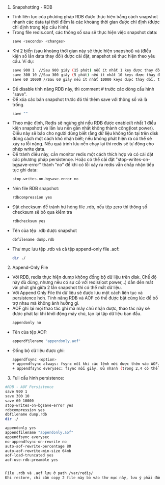 1. Snapshotting - RDB
- Tính liên tục của phương pháp RDB được thực hiện bằng cách snapshot nhanh các data tại thời điểm là các khoảng thời gian được chỉ định (được chỉ định trong tệp cấu hình).
- Trong file redis.conf, các thông số sau sẽ thực hiện việc snapshot data:
  ```bash
  save <seconds> <changes>
  ```
- Khi 2 biến <second>(sau khoảng thời gian này sẽ thực hiện snapshot) và <change>(điều kiện số lần data thay đổi) được cài đặt, snapshot sẽ thực hiện theo yêu cầu.
Ví dụ:
  ```bash
  save 900 1  //Sau 900 giây (15 phút) nếu ít nhất 1 key được thay đổi, thì sẽ thực hiện snapshot
  save 300 10 //Sau 300 giây (5 phút) nếu ít nhất 10 keys được thay đổi, thì sẽ thực hiện snapshot
  save 60 10000 //Sau 60 giây nếu ít nhất 10000 keys được thay đổi, thì sẽ thực hiện snapshot
  ```
- Để disable tính năng RDB này, thì comment # trước các dòng cấu hình "save".
- Để xóa các bản snapshot trước đó thì thêm save với thông số <second> và <change> là trống.
  ```bash
  save ""
  ```
- Theo mặc định, Redis sẽ ngừng ghi nếu RDB được enable(ít nhất 1 điều kiện snapshot) và lần lưu nền gần nhất không thành công(lost power). Điều này sẽ báo cho người dùng biết rằng dữ liệu không tồn tại trên disk đúng cách một cách khó nhận biết; nếu không phát hiện ra có thể sẽ xảy ra lỗi nặng. Nếu quá trình lưu nền chạy lại thì redis sẽ tự động cho phép write data.
- Để tránh điều này, cần monitor redis một cách thích hợp và có cài đặt các phương pháp persistence. Hoặc có thể cài đặt "stop-writes-on-bgsave-error" thành "no" để khi có lỗi xảy ra redis vẫn chấp nhận tiếp tục ghi data:
  ```bash
  stop-writes-on-bgsave-error no
  ```
- Nén file RDB snapshot:
  ```bash
  rdbcompression yes
  ```
- Đặt checksum để tránh hư hỏng file .rdb, nếu tệp zero thì thông số checksum sẽ bỏ qua kiểm tra
  ```bash
  rdbchecksum yes
  ```
- Tên của tệp .rdb được snapshot
  ```bash
  dbfilename dump.rdb
  ```
- Thư mục lưu tệp .rdb và cả tệp append-only file .aof:
  ```bash
  dir ./
  ```
2. Append-Only File
- Với RDB, redis thực hiện dump không đồng bộ dữ liệu trên disk. Chế độ này đủ dùng, nhưng nếu có sự cố với redis(lost power,..) dẫn đến mất vài phút ghi giữa 2 lần snapshot thì có thể mất dữ liệu.
- Với Append Only File thì dữ liệu sẽ được lưu một cách liên tục và persistence hơn. Tính năng RDB và AOF có thể được bật cùng lúc để bổ trợ nhau mà không ảnh hưởng gì.
- AOF ghi lại mọi thao tác ghi mà máy chủ nhận được, thao tác này sẽ được phát lại khi khởi động máy chủ, tạo lại tập dữ liệu ban đầu.
  ```bash
  appendonly no
  ```
- Tên của tệp AOF:
  ```bash
  appendfilename "appendonly.aof"
  ```
- Đồng bộ dữ liệu được ghi:
  ```bash
  appendfsync <option>
  + appendfsync always: fsync mỗi khi các lệnh mới được thêm vào AOF. 
  + appendfsync everysec: fsync mỗi giây. Đủ nhanh (trong 2,4 có thể nhanh như snapshot) và có thể mất chỉ 1 giây dữ liệu nếu có sự cố.
  ```

3. Full cấu hình persistence:
  ```bash
  #RDB - AOF Persistence
save 900 1
save 300 10
save 60 10000
stop-writes-on-bgsave-error yes
rdbcompression yes
dbfilename dump.rdb
dir ./

appendonly yes
appendfilename "appendonly.aof"
appendfsync everysec
no-appendfsync-on-rewrite no
auto-aof-rewrite-percentage 80
auto-aof-rewrite-min-size 64mb
aof-load-truncated yes
aof-use-rdb-preamble yes

  
File .rdb và .aof lưu ở path /var/redis/
Khi restore, chỉ cần copy 2 file này bỏ vào thư mục này, lưu ý phải đúng tên file và đường dẫn đã chỉ định ở cấu hình
```
